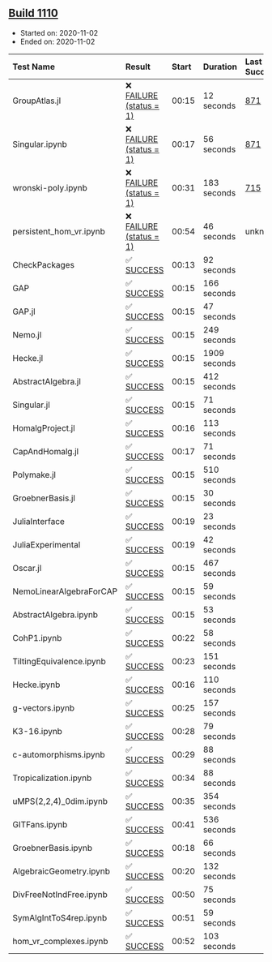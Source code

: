 ## [Build 1110](https://oscarci.mathematik.uni-kl.de/job/oscar-stable/1110/)

* Started on: 2020-11-02
* Ended on: 2020-11-02

| Test Name    | Result | Start | Duration | Last Success | First Failure |
|:-------------|:-------|:------|:---------|:-------------|:--------------|
| GroupAtlas.jl | ❌ [FAILURE (status = 1)](https://oscarci.mathematik.uni-kl.de/job/oscar-stable/1110/artifact/logs/build-1110/GroupAtlas.jl.log) | 00:15 | 12 seconds | [871](https://oscarci.mathematik.uni-kl.de/job/oscar-stable/871/) | [872](https://oscarci.mathematik.uni-kl.de/job/oscar-stable/872/) |
| Singular.ipynb | ❌ [FAILURE (status = 1)](https://oscarci.mathematik.uni-kl.de/job/oscar-stable/1110/artifact/logs/build-1110/Singular.ipynb.log) | 00:17 | 56 seconds | [871](https://oscarci.mathematik.uni-kl.de/job/oscar-stable/871/) | [872](https://oscarci.mathematik.uni-kl.de/job/oscar-stable/872/) |
| wronski-poly.ipynb | ❌ [FAILURE (status = 1)](https://oscarci.mathematik.uni-kl.de/job/oscar-stable/1110/artifact/logs/build-1110/wronski-poly.ipynb.log) | 00:31 | 183 seconds | [715](https://oscarci.mathematik.uni-kl.de/job/oscar-stable/715/) | [716](https://oscarci.mathematik.uni-kl.de/job/oscar-stable/716/) |
| persistent_hom_vr.ipynb | ❌ [FAILURE (status = 1)](https://oscarci.mathematik.uni-kl.de/job/oscar-stable/1110/artifact/logs/build-1110/persistent_hom_vr.ipynb.log) | 00:54 | 46 seconds | unknown | unknown |
| CheckPackages | ✅ [SUCCESS](https://oscarci.mathematik.uni-kl.de/job/oscar-stable/1110/artifact/logs/build-1110/CheckPackages.log) | 00:13 | 92 seconds |  |  |
| GAP | ✅ [SUCCESS](https://oscarci.mathematik.uni-kl.de/job/oscar-stable/1110/artifact/logs/build-1110/GAP.log) | 00:15 | 166 seconds |  |  |
| GAP.jl | ✅ [SUCCESS](https://oscarci.mathematik.uni-kl.de/job/oscar-stable/1110/artifact/logs/build-1110/GAP.jl.log) | 00:15 | 47 seconds |  |  |
| Nemo.jl | ✅ [SUCCESS](https://oscarci.mathematik.uni-kl.de/job/oscar-stable/1110/artifact/logs/build-1110/Nemo.jl.log) | 00:15 | 249 seconds |  |  |
| Hecke.jl | ✅ [SUCCESS](https://oscarci.mathematik.uni-kl.de/job/oscar-stable/1110/artifact/logs/build-1110/Hecke.jl.log) | 00:15 | 1909 seconds |  |  |
| AbstractAlgebra.jl | ✅ [SUCCESS](https://oscarci.mathematik.uni-kl.de/job/oscar-stable/1110/artifact/logs/build-1110/AbstractAlgebra.jl.log) | 00:15 | 412 seconds |  |  |
| Singular.jl | ✅ [SUCCESS](https://oscarci.mathematik.uni-kl.de/job/oscar-stable/1110/artifact/logs/build-1110/Singular.jl.log) | 00:15 | 71 seconds |  |  |
| HomalgProject.jl | ✅ [SUCCESS](https://oscarci.mathematik.uni-kl.de/job/oscar-stable/1110/artifact/logs/build-1110/HomalgProject.jl.log) | 00:16 | 113 seconds |  |  |
| CapAndHomalg.jl | ✅ [SUCCESS](https://oscarci.mathematik.uni-kl.de/job/oscar-stable/1110/artifact/logs/build-1110/CapAndHomalg.jl.log) | 00:17 | 71 seconds |  |  |
| Polymake.jl | ✅ [SUCCESS](https://oscarci.mathematik.uni-kl.de/job/oscar-stable/1110/artifact/logs/build-1110/Polymake.jl.log) | 00:15 | 510 seconds |  |  |
| GroebnerBasis.jl | ✅ [SUCCESS](https://oscarci.mathematik.uni-kl.de/job/oscar-stable/1110/artifact/logs/build-1110/GroebnerBasis.jl.log) | 00:15 | 30 seconds |  |  |
| JuliaInterface | ✅ [SUCCESS](https://oscarci.mathematik.uni-kl.de/job/oscar-stable/1110/artifact/logs/build-1110/JuliaInterface.log) | 00:19 | 23 seconds |  |  |
| JuliaExperimental | ✅ [SUCCESS](https://oscarci.mathematik.uni-kl.de/job/oscar-stable/1110/artifact/logs/build-1110/JuliaExperimental.log) | 00:19 | 42 seconds |  |  |
| Oscar.jl | ✅ [SUCCESS](https://oscarci.mathematik.uni-kl.de/job/oscar-stable/1110/artifact/logs/build-1110/Oscar.jl.log) | 00:15 | 467 seconds |  |  |
| NemoLinearAlgebraForCAP | ✅ [SUCCESS](https://oscarci.mathematik.uni-kl.de/job/oscar-stable/1110/artifact/logs/build-1110/NemoLinearAlgebraForCAP.log) | 00:15 | 59 seconds |  |  |
| AbstractAlgebra.ipynb | ✅ [SUCCESS](https://oscarci.mathematik.uni-kl.de/job/oscar-stable/1110/artifact/logs/build-1110/AbstractAlgebra.ipynb.log) | 00:15 | 53 seconds |  |  |
| CohP1.ipynb | ✅ [SUCCESS](https://oscarci.mathematik.uni-kl.de/job/oscar-stable/1110/artifact/logs/build-1110/CohP1.ipynb.log) | 00:22 | 58 seconds |  |  |
| TiltingEquivalence.ipynb | ✅ [SUCCESS](https://oscarci.mathematik.uni-kl.de/job/oscar-stable/1110/artifact/logs/build-1110/TiltingEquivalence.ipynb.log) | 00:23 | 151 seconds |  |  |
| Hecke.ipynb | ✅ [SUCCESS](https://oscarci.mathematik.uni-kl.de/job/oscar-stable/1110/artifact/logs/build-1110/Hecke.ipynb.log) | 00:16 | 110 seconds |  |  |
| g-vectors.ipynb | ✅ [SUCCESS](https://oscarci.mathematik.uni-kl.de/job/oscar-stable/1110/artifact/logs/build-1110/g-vectors.ipynb.log) | 00:25 | 157 seconds |  |  |
| K3-16.ipynb | ✅ [SUCCESS](https://oscarci.mathematik.uni-kl.de/job/oscar-stable/1110/artifact/logs/build-1110/K3-16.ipynb.log) | 00:28 | 79 seconds |  |  |
| c-automorphisms.ipynb | ✅ [SUCCESS](https://oscarci.mathematik.uni-kl.de/job/oscar-stable/1110/artifact/logs/build-1110/c-automorphisms.ipynb.log) | 00:29 | 88 seconds |  |  |
| Tropicalization.ipynb | ✅ [SUCCESS](https://oscarci.mathematik.uni-kl.de/job/oscar-stable/1110/artifact/logs/build-1110/Tropicalization.ipynb.log) | 00:34 | 88 seconds |  |  |
| uMPS(2,2,4)_0dim.ipynb | ✅ [SUCCESS](https://oscarci.mathematik.uni-kl.de/job/oscar-stable/1110/artifact/logs/build-1110/uMPS-2-2-4-_0dim.ipynb.log) | 00:35 | 354 seconds |  |  |
| GITFans.ipynb | ✅ [SUCCESS](https://oscarci.mathematik.uni-kl.de/job/oscar-stable/1110/artifact/logs/build-1110/GITFans.ipynb.log) | 00:41 | 536 seconds |  |  |
| GroebnerBasis.ipynb | ✅ [SUCCESS](https://oscarci.mathematik.uni-kl.de/job/oscar-stable/1110/artifact/logs/build-1110/GroebnerBasis.ipynb.log) | 00:18 | 66 seconds |  |  |
| AlgebraicGeometry.ipynb | ✅ [SUCCESS](https://oscarci.mathematik.uni-kl.de/job/oscar-stable/1110/artifact/logs/build-1110/AlgebraicGeometry.ipynb.log) | 00:20 | 132 seconds |  |  |
| DivFreeNotIndFree.ipynb | ✅ [SUCCESS](https://oscarci.mathematik.uni-kl.de/job/oscar-stable/1110/artifact/logs/build-1110/DivFreeNotIndFree.ipynb.log) | 00:50 | 75 seconds |  |  |
| SymAlgIntToS4rep.ipynb | ✅ [SUCCESS](https://oscarci.mathematik.uni-kl.de/job/oscar-stable/1110/artifact/logs/build-1110/SymAlgIntToS4rep.ipynb.log) | 00:51 | 59 seconds |  |  |
| hom_vr_complexes.ipynb | ✅ [SUCCESS](https://oscarci.mathematik.uni-kl.de/job/oscar-stable/1110/artifact/logs/build-1110/hom_vr_complexes.ipynb.log) | 00:52 | 103 seconds |  |  |
